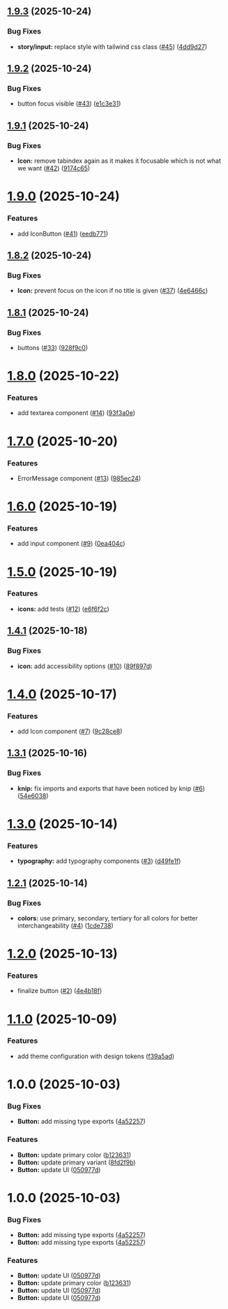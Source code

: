## [1.9.3](https://github.com/ost-cas-fea-25-26/postbee-ui-lib/compare/v1.9.2...v1.9.3) (2025-10-24)


### Bug Fixes

* **story/input:** replace style with tailwind css class ([#45](https://github.com/ost-cas-fea-25-26/postbee-ui-lib/issues/45)) ([4dd9d27](https://github.com/ost-cas-fea-25-26/postbee-ui-lib/commit/4dd9d27848f056791c95191c9451a73cf3c5b079))

## [1.9.2](https://github.com/ost-cas-fea-25-26/postbee-ui-lib/compare/v1.9.1...v1.9.2) (2025-10-24)


### Bug Fixes

* button focus visible ([#43](https://github.com/ost-cas-fea-25-26/postbee-ui-lib/issues/43)) ([e1c3e31](https://github.com/ost-cas-fea-25-26/postbee-ui-lib/commit/e1c3e314ef443e1d68080ac964a602cdb550210d))

## [1.9.1](https://github.com/ost-cas-fea-25-26/postbee-ui-lib/compare/v1.9.0...v1.9.1) (2025-10-24)


### Bug Fixes

* **Icon:** remove tabindex again as it makes it focusable which is not what we want ([#42](https://github.com/ost-cas-fea-25-26/postbee-ui-lib/issues/42)) ([9174c65](https://github.com/ost-cas-fea-25-26/postbee-ui-lib/commit/9174c65ccd254f6467978abc8acf7835a945a7d1))

# [1.9.0](https://github.com/ost-cas-fea-25-26/postbee-ui-lib/compare/v1.8.2...v1.9.0) (2025-10-24)


### Features

* add IconButton ([#41](https://github.com/ost-cas-fea-25-26/postbee-ui-lib/issues/41)) ([eedb771](https://github.com/ost-cas-fea-25-26/postbee-ui-lib/commit/eedb771e0ed96f6608b17d27c879c8bd30f3a77a))

## [1.8.2](https://github.com/ost-cas-fea-25-26/postbee-ui-lib/compare/v1.8.1...v1.8.2) (2025-10-24)


### Bug Fixes

* **Icon:** prevent focus on the icon if no title is given ([#37](https://github.com/ost-cas-fea-25-26/postbee-ui-lib/issues/37)) ([4e6466c](https://github.com/ost-cas-fea-25-26/postbee-ui-lib/commit/4e6466c04c4b14b66dd790a4a05eb3affd6fefac))

## [1.8.1](https://github.com/ost-cas-fea-25-26/postbee-ui-lib/compare/v1.8.0...v1.8.1) (2025-10-24)


### Bug Fixes

* buttons ([#33](https://github.com/ost-cas-fea-25-26/postbee-ui-lib/issues/33)) ([928f9c0](https://github.com/ost-cas-fea-25-26/postbee-ui-lib/commit/928f9c030a2051fab66bdc970f6496cc536d1d90))

# [1.8.0](https://github.com/ost-cas-fea-25-26/postbee-ui-lib/compare/v1.7.0...v1.8.0) (2025-10-22)


### Features

* add textarea component ([#14](https://github.com/ost-cas-fea-25-26/postbee-ui-lib/issues/14)) ([93f3a0e](https://github.com/ost-cas-fea-25-26/postbee-ui-lib/commit/93f3a0e0faacf2842e1c87799b0dec2842ed8196))

# [1.7.0](https://github.com/ost-cas-fea-25-26/postbee-ui-lib/compare/v1.6.0...v1.7.0) (2025-10-20)


### Features

* ErrorMessage component ([#13](https://github.com/ost-cas-fea-25-26/postbee-ui-lib/issues/13)) ([985ec24](https://github.com/ost-cas-fea-25-26/postbee-ui-lib/commit/985ec247efa622b31d28c95bf984da1fbd2ee543))

# [1.6.0](https://github.com/ost-cas-fea-25-26/postbee-ui-lib/compare/v1.5.0...v1.6.0) (2025-10-19)


### Features

* add input component ([#9](https://github.com/ost-cas-fea-25-26/postbee-ui-lib/issues/9)) ([0ea404c](https://github.com/ost-cas-fea-25-26/postbee-ui-lib/commit/0ea404c245e58c043a796d7160218f1a86dbf6a0))

# [1.5.0](https://github.com/ost-cas-fea-25-26/postbee-ui-lib/compare/v1.4.1...v1.5.0) (2025-10-19)


### Features

* **icons:** add tests ([#12](https://github.com/ost-cas-fea-25-26/postbee-ui-lib/issues/12)) ([e6f6f2c](https://github.com/ost-cas-fea-25-26/postbee-ui-lib/commit/e6f6f2c5871fb68eb27077951a08cd9a1adad642))

## [1.4.1](https://github.com/ost-cas-fea-25-26/postbee-ui-lib/compare/v1.4.0...v1.4.1) (2025-10-18)


### Bug Fixes

* **icon:** add accessibility options ([#10](https://github.com/ost-cas-fea-25-26/postbee-ui-lib/issues/10)) ([89f897d](https://github.com/ost-cas-fea-25-26/postbee-ui-lib/commit/89f897dd1049ffbb77533f476c06bbe09291c7d5))

# [1.4.0](https://github.com/ost-cas-fea-25-26/postbee-ui-lib/compare/v1.3.1...v1.4.0) (2025-10-17)


### Features

* add Icon component ([#7](https://github.com/ost-cas-fea-25-26/postbee-ui-lib/issues/7)) ([9c28ce8](https://github.com/ost-cas-fea-25-26/postbee-ui-lib/commit/9c28ce8f49493dae8a7bca0cbbfe79ea00070237))

## [1.3.1](https://github.com/ost-cas-fea-25-26/postbee-ui-lib/compare/v1.3.0...v1.3.1) (2025-10-16)


### Bug Fixes

* **knip:** fix imports and exports that have been noticed by knip ([#6](https://github.com/ost-cas-fea-25-26/postbee-ui-lib/issues/6)) ([54e6038](https://github.com/ost-cas-fea-25-26/postbee-ui-lib/commit/54e6038b835ef067bab6d61f51e64ada9098d551))

# [1.3.0](https://github.com/ost-cas-fea-25-26/postbee-ui-lib/compare/v1.2.1...v1.3.0) (2025-10-14)


### Features

* **typography:** add typography components ([#3](https://github.com/ost-cas-fea-25-26/postbee-ui-lib/issues/3)) ([d49fe1f](https://github.com/ost-cas-fea-25-26/postbee-ui-lib/commit/d49fe1fbcf2cfe358772e3f08c6b5a14aef2bb39))

## [1.2.1](https://github.com/ost-cas-fea-25-26/postbee-ui-lib/compare/v1.2.0...v1.2.1) (2025-10-14)


### Bug Fixes

* **colors:** use primary, secondary, tertiary for all colors for better interchangeability ([#4](https://github.com/ost-cas-fea-25-26/postbee-ui-lib/issues/4)) ([1cde738](https://github.com/ost-cas-fea-25-26/postbee-ui-lib/commit/1cde73867001a0063150f4b1194c6cb5c27b748e))

# [1.2.0](https://github.com/ost-cas-fea-25-26/postbee-ui-lib/compare/v1.1.0...v1.2.0) (2025-10-13)


### Features

* finalize button ([#2](https://github.com/ost-cas-fea-25-26/postbee-ui-lib/issues/2)) ([4e4b18f](https://github.com/ost-cas-fea-25-26/postbee-ui-lib/commit/4e4b18fd025a4de0f1a1b69287bc529c52289908))

# [1.1.0](https://github.com/ost-cas-fea-25-26/postbee-ui-lib/compare/v1.0.0...v1.1.0) (2025-10-09)


### Features

* add theme configuration with design tokens ([f39a5ad](https://github.com/ost-cas-fea-25-26/postbee-ui-lib/commit/f39a5ad0e45ec14acfd21916a027309a63912a3f))

# 1.0.0 (2025-10-03)


### Bug Fixes

* **Button:** add missing type exports ([4a52257](https://github.com/ost-cas-fea-25-26/postbee-ui-lib/commit/4a5225785f8b9594c37ec80d313dc5db0a380b3e))


### Features

* **Button:** update primary color ([b123631](https://github.com/ost-cas-fea-25-26/postbee-ui-lib/commit/b123631a0f66d346b012de92dfa26b8d9d1ea1a3))
* **Button:** update primary variant ([8fd2f9b](https://github.com/ost-cas-fea-25-26/postbee-ui-lib/commit/8fd2f9b95efe0712bcddac317d4094ba093a2e22))
* **Button:** update UI ([050977d](https://github.com/ost-cas-fea-25-26/postbee-ui-lib/commit/050977de331fba72c88452645cadbd99e5daca39))

# 1.0.0 (2025-10-03)

### Bug Fixes

* **Button:** add missing type exports ([4a52257](https://github.com/ost-cas-fea-25-26/postbee-ui-lib/commit/4a5225785f8b9594c37ec80d313dc5db0a380b3e))
* **Button:** add missing type exports ([4a52257](https://github.com/ost-cas-fea-25-26/postbee-ui-lib/commit/4a5225785f8b9594c37ec80d313dc5db0a380b3e))

### Features

* **Button:** update UI ([050977d](https://github.com/ost-cas-fea-25-26/postbee-ui-lib/commit/050977de331fba72c88452645cadbd99e5daca39))
* **Button:** update primary color ([b123631](https://github.com/ost-cas-fea-25-26/postbee-ui-lib/commit/b123631a0f66d346b012de92dfa26b8d9d1ea1a3))
* **Button:** update UI ([050977d](https://github.com/ost-cas-fea-25-26/postbee-ui-lib/commit/050977de331fba72c88452645cadbd99e5daca39))
* **Button:** update UI ([050977d](https://github.com/ost-cas-fea-25-26/postbee-ui-lib/commit/050977de331fba72c88452645cadbd99e5daca39))
